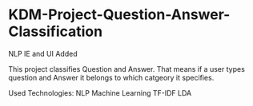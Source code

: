 # KDM-Project-Question-Answer-Classification
NLP IE and UI Added

This project classifies Question and Answer. That means if a user types question and Answer it belongs to which catgeory it specifies.

Used Technologies:
NLP
Machine Learning
TF-IDF
LDA
